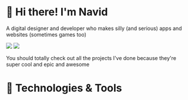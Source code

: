 <h1>👋 Hi there! I'm Navid </h1>
<p>A digital designer and developer who makes silly (and serious) apps and websites (sometimes games too)</p>

<div>
  <a href="https://navidmemari.com" target="_blank"><img src="https://img.shields.io/badge/Check%20Out%20My%20Portfolio-8A2BE2"/></a>
  <a href="https://www.linkedin.com/in/navid-memari/" target="_blank"><img src="https://img.shields.io/badge/Check%20Out%20My%20LinkedIn-3260A8"/></a>
</div>

<p>You should totally check out all the projects I've done because they're super cool and epic and awesome</p>

<h1>🔨 Technologies & Tools</h1>
<div>
  <img src="https://img.shields.io/badge/html5-%23E34F26.svg?style=for-the-badge&logo=html5&logoColor=white" alt="" />
  <img src="https://img.shields.io/badge/css3-%231572B6.svg?style=for-the-badge&logo=css3&logoColor=white" alt="" />
  <img src="https://img.shields.io/badge/javascript-%23323330.svg?style=for-the-badge&logo=javascript&logoColor=%23F7DF1E" alt="" />
  <img src="https://img.shields.io/badge/Next-black?style=for-the-badge&logo=next.js&logoColor=white" alt=""/>
  <img src="https://img.shields.io/badge/node.js-6DA55F?style=for-the-badge&logo=node.js&logoColor=white" alt=""/>
  <img src="https://img.shields.io/badge/NODEMON-%23323330.svg?style=for-the-badge&logo=nodemon&logoColor=%BBDEAD" alt=""/>
  <img src="https://img.shields.io/badge/expo-1C1E24?style=for-the-badge&logo=expo&logoColor=#D04A37" alt="" />
  <img src="https://img.shields.io/badge/express.js-%23404d59.svg?style=for-the-badge&logo=express&logoColor=%2361DAFB" alt="" />
  <img src="https://img.shields.io/badge/react-%2320232a.svg?style=for-the-badge&logo=react&logoColor=%2361DAFB" alt="" />
  <img src="https://img.shields.io/badge/react_native-%2320232a.svg?style=for-the-badge&logo=react&logoColor=%2361DAFB" alt="" />
  <img src="https://img.shields.io/badge/WordPress-%23117AC9.svg?style=for-the-badge&logo=WordPress&logoColor=white" alt="" />
  <img src="https://img.shields.io/badge/c%23-%23239120.svg?style=for-the-badge&logo=csharp&logoColor=white" alt="" />
  <img src="https://img.shields.io/badge/Adobe%20After%20Effects-9999FF.svg?style=for-the-badge&logo=Adobe%20After%20Effects&logoColor=white" alt="" />
  <img src="https://img.shields.io/badge/Adobe%20InDesign-49021F?style=for-the-badge&logo=adobeindesign&logoColor=white" alt="" />
  <img src="https://img.shields.io/badge/Adobe%20Lightroom-31A8FF.svg?style=for-the-badge&logo=Adobe%20Lightroom&logoColor=white" alt="" />
  <img src="https://img.shields.io/badge/adobe%20photoshop-%2331A8FF.svg?style=for-the-badge&logo=adobe%20photoshop&logoColor=white" alt="" />
  <img src="https://img.shields.io/badge/Adobe%20Premiere%20Pro-9999FF.svg?style=for-the-badge&logo=Adobe%20Premiere%20Pro&logoColor=white" alt =""/>
  <img src="https://img.shields.io/badge/Aseprite-FFFFFF?style=for-the-badge&logo=Aseprite&logoColor=#7D929E" alt=""/>
  <img src="https://img.shields.io/badge/blender-%23F5792A.svg?style=for-the-badge&logo=blender&logoColor=white" alt=""/>
  <img src="https://img.shields.io/badge/Canva-%2300C4CC.svg?style=for-the-badge&logo=Canva&logoColor=white" alt=""/>
  <img src="https://img.shields.io/badge/figma-%23F24E1E.svg?style=for-the-badge&logo=figma&logoColor=white" alt=""/>
  <img src="" alt=""/>
  <img src="" alt=""/>
</div>
<!--
**nmemari/nmemari** is a ✨ _special_ ✨ repository because its `README.md` (this file) appears on your GitHub profile.

Here are some ideas to get you started:

- 🔭 I’m currently working on ...
- 🌱 I’m currently learning ...
- 👯 I’m looking to collaborate on ...
- 🤔 I’m looking for help with ...
- 💬 Ask me about ...
- 📫 How to reach me: ...
- 😄 Pronouns: ...
- ⚡ Fun fact: ...
-->

